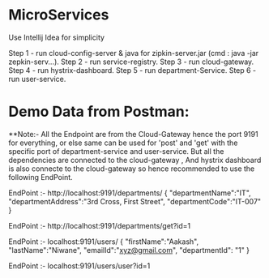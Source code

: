 # MicroServices

Use Intellij Idea for simplicity

Step 1 - run cloud-config-server & java for zipkin-server.jar (cmd : java -jar zepkin-serv...).
Step 2 - run service-registry.
Step 3 - run cloud-gateway.
Step 4 - run hystrix-dashboard.
Step 5 - run department-Service.
Step 6 - run user-service.


# Demo Data from Postman: 
**Note:- All the Endpoint are from the Cloud-Gateway hence the port 9191 for everything, or else same can be used for 
'post' and 'get' with the specific port of department-service and user-service. But all the dependencies are connected
to the cloud-gateway , And hystrix dashboard is also connecte to the cloud-gateway so hence recommended to use the following EndPoint.


EndPoint :- http://localhost:9191/departments/
          {
            "departmentName":"IT",
            "departmentAddress":"3rd Cross, First Street",
            "departmentCode":"IT-007"
          }
          
EndPoint :- http://localhost:9191/departments/get?id=1

EndPoint :- localhost:9191/users/
            {
              "firstName":"Aakash",
              "lastName":"Niwane",
              "emailId":"xyz@gmail.com",
              "departmentId": "1"
            }

EndPoint :- localhost:9191/users/user?id=1
